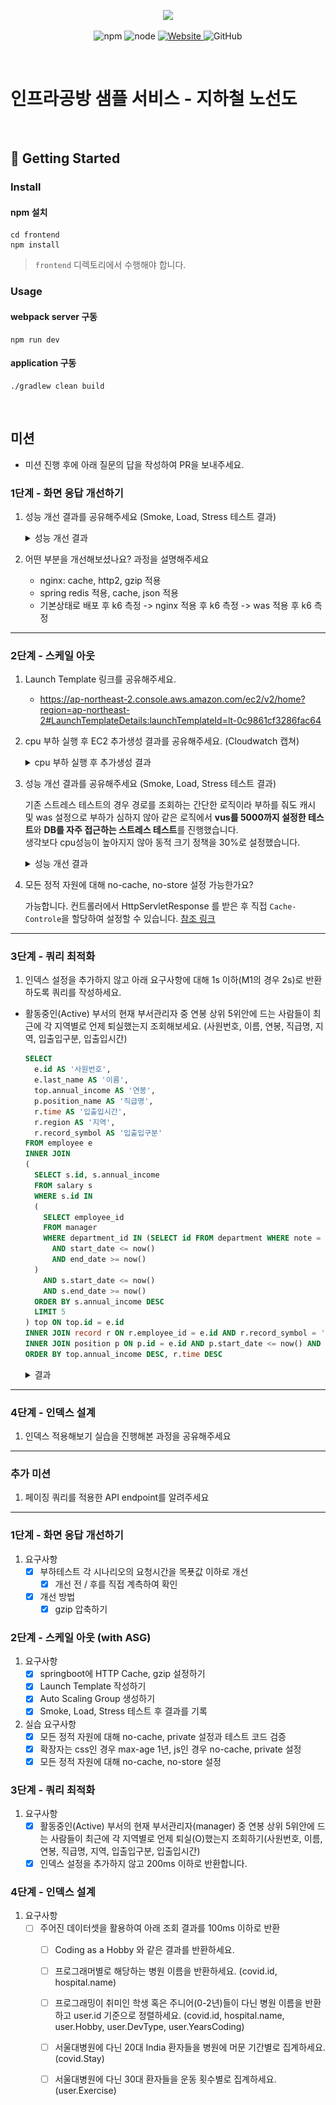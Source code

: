 <p align="center">
    <img width="200px;" src="https://raw.githubusercontent.com/woowacourse/atdd-subway-admin-frontend/master/images/main_logo.png"/>
</p>
<p align="center">
  <img alt="npm" src="https://img.shields.io/badge/npm-%3E%3D%205.5.0-blue">
  <img alt="node" src="https://img.shields.io/badge/node-%3E%3D%209.3.0-blue">
  <a href="https://edu.nextstep.camp/c/R89PYi5H" alt="nextstep atdd">
    <img alt="Website" src="https://img.shields.io/website?url=https%3A%2F%2Fedu.nextstep.camp%2Fc%2FR89PYi5H">
  </a>
  <img alt="GitHub" src="https://img.shields.io/github/license/next-step/atdd-subway-service">
</p>

<br>

# 인프라공방 샘플 서비스 - 지하철 노선도

<br>

## 🚀 Getting Started

### Install

#### npm 설치

```
cd frontend
npm install
```

> `frontend` 디렉토리에서 수행해야 합니다.

### Usage

#### webpack server 구동

```
npm run dev
```

#### application 구동

```
./gradlew clean build
```

<br>

## 미션

* 미션 진행 후에 아래 질문의 답을 작성하여 PR을 보내주세요.

### 1단계 - 화면 응답 개선하기

1. 성능 개선 결과를 공유해주세요 (Smoke, Load, Stress 테스트 결과)

   <details>
   <summary>성능 개선 결과</summary>

    - Smoke 테스트
        - Smoke k6 before
        - ![smoke-k6-before](./docs/step1/smoke/smoke_k6_before.png)
        - Smoke k6 after_nginx
        - ![smoke-k6-after](./docs/step1/smoke/smoke_k6_after1_nginx.png)
        - Smoke k6 after_nginx_was
        - ![smoke-k6-after](./docs/step1/smoke/smoke_k6_after2_nginx_was.png)
        - Smoke grafana before
        - ![smoke-grafana-before](./docs/step1/smoke/smoke_grafana_before.png)
        - Smoke grafana after_nginx
        - ![smoke-grafana-after](./docs/step1/smoke/smoke_grafana_after1_nginx.png)
        - Smoke grafana after_nginx_was
        - ![smoke-grafana-after](./docs/step1/smoke/smoke_grafana_after2_nginx_was.png)
    - Load 테스트
        - Load k6 before
        - ![load-k6-before](./docs/step1/load/load_k6_before.png)
        - Load k6 after_nginx
        - ![load-k6-after](./docs/step1/load/load_k6_after1_nginx.png)
        - Load k6 after_nginx_was
        - ![load-k6-after](./docs/step1/load/load_k6_after2_nginx_was.png)
        - Load grafana before
        - ![load-grafana-before](./docs/step1/load/load_grafana_before.png)
        - Load grafana after_nginx
        - ![load-grafana-after](./docs/step1/load/load_grafana_after1_nginx.png)
        - Load grafana after_nginx_was
        - ![load-grafana-after](./docs/step1/load/load_grafana_after2_nginx_was.png)
    - Stress 테스트
        - Stress k6 before
        - ![stress-k6-before](./docs/step1/stress/stress_k6_before.png)
        - Stress k6 after_nginx
        - ![stress-k6-after](./docs/step1/stress/stress_k6_after1_nginx.png)
        - Stress k6 after_nginx_was
        - ![stress-k6-after](./docs/step1/stress/stress_k6_after2_nginx_was.png)
        - Stress grafana before
        - ![stress-grafana-before](./docs/step1/stress/stress_grafana_before.png)
        - Stress grafana after_nginx
        - ![stress-grafana-after](./docs/step1/stress/stress_grafana_after1_nginx.png)
        - Stress grafana after_nginx
        - ![stress-grafana-after](./docs/step1/stress/stress_grafana_after2_nginx_was.png)

    </details> 

2. 어떤 부분을 개선해보셨나요? 과정을 설명해주세요
    - nginx: cache, http2, gzip 적용
    - spring redis 적용, cache, json 적용
    - 기본상태로 배포 후 k6 측정 -> nginx 적용 후 k6 측정 -> was 적용 후 k6 측정

---

### 2단계 - 스케일 아웃

1. Launch Template 링크를 공유해주세요.
    - https://ap-northeast-2.console.aws.amazon.com/ec2/v2/home?region=ap-northeast-2#LaunchTemplateDetails:launchTemplateId=lt-0c9861cf3286fac64

2. cpu 부하 실행 후 EC2 추가생성 결과를 공유해주세요. (Cloudwatch 캡쳐)

   <details>
   <summary>cpu 부하 실행 후 추가생성 결과</summary>

    - clout watch monitoring
        - ![clout-watch-monitoring](./docs/step2/new_stress_cloud_watch_monitoring.png)

   </details>

3. 성능 개선 결과를 공유해주세요 (Smoke, Load, Stress 테스트 결과)

   기존 스트레스 테스트의 경우 경로를 조회하는 간단한 로직이라 부하를 줘도 캐시 및 was 설정으로 부하가 심하지 않아
   같은 로직에서 **vus를 5000까지 설정한 테스트**와 **DB를 자주 접근하는 스트레스 테스트**를 진행했습니다.  
   생각보다 cpu성능이 높아지지 않아 동적 크기 정책을 30%로 설정했습니다.

   <details>
   <summary>성능 개선 결과</summary>

    - 기존 Stress 테스트
        - ![stress-k6](./docs/step2/stress_k6.png)
        - ![stress-grafana](./docs/step2/stress_grafana.png)
    - 강화 Stress 테스트
        - [force script](./docs/step2/force_stress.js)
        - ![stress-k6](./docs/step2/force_stress_k6.png)
        - ![stress-grafana](./docs/step2/force_stress_grafana.png)
    - 새로운 Stress 테스트
        - [script](./docs/step2/new_stress.js)
        - ![stress-k6](./docs/step2/new_stress_k6.png)
        - ![stress-grafana](./docs/step2/new_stress_grafana.png)

   </details>

4. 모든 정적 자원에 대해 no-cache, no-store 설정 가능한가요?

   가능합니다. 컨트롤러에서 HttpServletResponse 를 받은 후 직접 `Cache-Controle`을 할당하여 설정할 수 있습니다.
   [참조 링크](https://stackoverflow.com/questions/49547/how-do-we-control-web-page-caching-across-all-browsers)

---

### 3단계 - 쿼리 최적화

1. 인덱스 설정을 추가하지 않고 아래 요구사항에 대해 1s 이하(M1의 경우 2s)로 반환하도록 쿼리를 작성하세요.

- 활동중인(Active) 부서의 현재 부서관리자 중 연봉 상위 5위안에 드는 사람들이 최근에 각 지역별로 언제 퇴실했는지 조회해보세요. (사원번호, 이름, 연봉, 직급명, 지역, 입출입구분, 입출입시간)

   ``` sql
   SELECT 
     e.id AS '사원번호',
     e.last_name AS '이름',
     top.annual_income AS '연봉',
     p.position_name AS '직급명',
     r.time AS '입출입시간',
     r.region AS '지역',
     r.record_symbol AS '입출입구분'
   FROM employee e
   INNER JOIN 
   (
     SELECT s.id, s.annual_income
     FROM salary s
     WHERE s.id IN
     (
       SELECT employee_id
       FROM manager
       WHERE department_id IN (SELECT id FROM department WHERE note = 'active')
         AND start_date <= now() 
         AND end_date >= now()
     )
       AND s.start_date <= now()
       AND s.end_date >= now()
     ORDER BY s.annual_income DESC
     LIMIT 5
   ) top ON top.id = e.id
   INNER JOIN record r ON r.employee_id = e.id AND r.record_symbol = 'O'
   INNER JOIN position p ON p.id = e.id AND p.start_date <= now() AND p.end_date >= now()
   ORDER BY top.annual_income DESC, r.time DESC
   ```
   <details>
   <summary>결과</summary>

    - Visual Explain
    - ![visual-explain](./docs/step3/visual_explain.png)
    - Result
    - ![result](./docs/step3/result.png)

   </details>

---

### 4단계 - 인덱스 설계

1. 인덱스 적용해보기 실습을 진행해본 과정을 공유해주세요

---

### 추가 미션

1. 페이징 쿼리를 적용한 API endpoint를 알려주세요

---

### 1단계 - 화면 응답 개선하기

1. 요구사항
    - [x] 부하테스트 각 시나리오의 요청시간을 목푯값 이하로 개선
        - [x] 개선 전 / 후를 직접 계측하여 확인
    - [x] 개선 방법
        - [x] gzip 압축하기

### 2단계 - 스케일 아웃 (with ASG)

1. 요구사항
    - [x] springboot에 HTTP Cache, gzip 설정하기
    - [x] Launch Template 작성하기
    - [x] Auto Scaling Group 생성하기
    - [x] Smoke, Load, Stress 테스트 후 결과를 기록
2. 실습 요구사항
    - [x] 모든 정적 자원에 대해 no-cache, private 설정과 테스트 코드 검증
    - [x] 확장자는 css인 경우 max-age 1년, js인 경우 no-cache, private 설정
    - [x] 모든 정적 자원에 대해 no-cache, no-store 설정

### 3단계 - 쿼리 최적화

1. 요구사항
    - [x] 활동중인(Active) 부서의 현재 부서관리자(manager) 중 연봉 상위 5위안에 드는 사람들이 최근에
      각 지역별로 언제 퇴실(O)했는지 조회하기(사원번호, 이름, 연봉, 직급명, 지역, 입출입구분, 입출입시간)
    - [x] 인덱스 설정을 추가하지 않고 200ms 이하로 반환합니다.

### 4단계 - 인덱스 설계

1. 요구사항
    - [ ] 주어진 데이터셋을 활용하여 아래 조회 결과를 100ms 이하로 반환
        - [ ] Coding as a Hobby 와 같은 결과를 반환하세요.
        - [ ] 프로그래머별로 해당하는 병원 이름을 반환하세요. (covid.id, hospital.name)
        - [ ] 프로그래밍이 취미인 학생 혹은 주니어(0-2년)들이 다닌 병원 이름을 반환하고 user.id 기준으로 정렬하세요.
          (covid.id, hospital.name, user.Hobby, user.DevType, user.YearsCoding)
        - [ ] 서울대병원에 다닌 20대 India 환자들을 병원에 머문 기간별로 집계하세요. (covid.Stay)
        - [ ] 서울대병원에 다닌 30대 환자들을 운동 횟수별로 집계하세요. (user.Exercise) 

